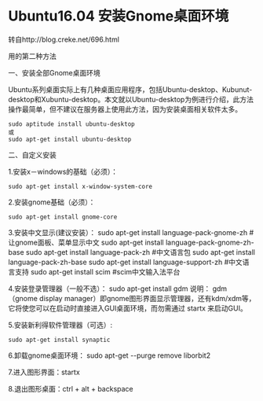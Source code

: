 # Ubuntu16.04 安装Gnome桌面环境
转自http://blog.creke.net/696.html

用的第二种方法

一、安装全部Gnome桌面环境

Ubuntu系列桌面实际上有几种桌面应用程序，包括Ubuntu-desktop、Kubunut-desktop和Xubuntu-desktop。本文就以Ubuntu-desktop为例进行介绍，此方法操作最简单，但不建议在服务器上使用此方法，因为安装桌面相关软件太多。
```
sudo aptitude install ubuntu-desktop
或
sudo apt-get install ubuntu-desktop
```

二、自定义安装

1.安装x－windows的基础（必须）：
```
sudo apt-get install x-window-system-core
```
2.安装gnome基础（必须）：
```
sudo apt-get install gnome-core
```
3.安装中文显示(建议安装）：
sudo apt-get install language-pack-gnome-zh  #让gnome面板、菜单显示中文
sudo apt-get install language-pack-gnome-zh-base
sudo apt-get install language-pack-zh             #中文语言包
sudo apt-get install language-pack-zh-base
sudo apt-get install language-support-zh        #中文语言支持
sudo apt-get install scim        #scim中文输入法平台

4.安装登录管理器（一般不选）：
sudo apt-get install gdm
说明：
gdm（gnome display manager）即gnome图形界面显示管理器，还有kdm/xdm等，它将使您可以在启动时直接进入GUI桌面环境，而勿需通过 startx 来启动GUI。

5.安装新利得软件管理器（可选）:
```
sudo apt-get install synaptic
```

6.卸载gnome桌面环境：
sudo apt-get --purge remove liborbit2

7.进入图形界面：startx

8.退出图形桌面：ctrl + alt + backspace
